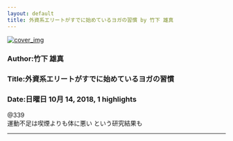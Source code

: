 ```yaml
---
layout: default
title: 外資系エリートがすでに始めているヨガの習慣 by 竹下 雄真
---
```


[![cover_img](http://images-jp.amazon.com/images/P/B01G2UHTVO.09.MZZZZZZZ.jpg)](https://www.amazon.co.jp/dp/B01G2UHTVO)  
### Author:竹下 雄真  
### Title:外資系エリートがすでに始めているヨガの習慣  
### Date:日曜日 10月 14, 2018, 1 highlights
  
@339  
運動不足は喫煙よりも体に悪い という研究結果も  
****